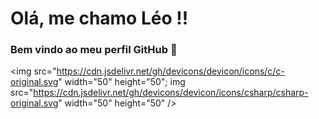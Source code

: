 # Olá, me chamo Léo !!
### Bem vindo ao meu perfil GitHub 👋

<img src="https://cdn.jsdelivr.net/gh/devicons/devicon/icons/c/c-original.svg" width="50" height="50";
img src="https://cdn.jsdelivr.net/gh/devicons/devicon/icons/csharp/csharp-original.svg" width="50" height="50" />
          
          
